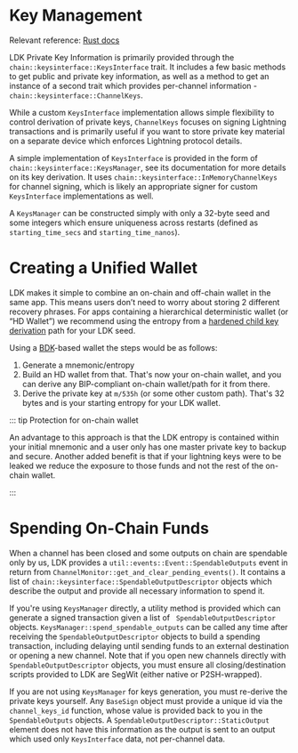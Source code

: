# Key Management

Relevant reference: [Rust docs](https://docs.rs/lightning/*/lightning/chain/keysinterface/struct.KeysManager.html)

LDK Private Key Information is primarily provided through the `chain::keysinterface::KeysInterface` trait. It includes a few basic methods to get public and private key information, as well as a method to get an instance of a second trait which provides per-channel information - `chain::keysinterface::ChannelKeys`.
 
While a custom `KeysInterface` implementation allows simple flexibility to control derivation of private keys, `ChannelKeys` focuses on signing Lightning transactions and is primarily useful if you want to store private key material on a separate device which enforces Lightning protocol details.

A simple implementation of `KeysInterface` is provided in the form of `chain::keysinterface::KeysManager`, see its documentation for more details on its key derivation. It uses `chain::keysinterface::InMemoryChannelKeys` for channel signing, which is likely an appropriate signer for custom `KeysInterface` implementations as well.

A `KeysManager` can be constructed simply with only a 32-byte seed and some integers which ensure uniqueness across restarts (defined as `starting_time_secs` and `starting_time_nanos`).

<CodeSwitcher :languages="{rust:'Rust', java:'Java', kotlin:'Kotlin'}">
  <template v-slot:rust>

```rust
let mut random_32_bytes = [0; 32];
// Fill in random_32_bytes with secure random data, or, on restart, reload the seed from disk.
let start_time = SystemTime::now().duration_since(SystemTime::UNIX_EPOCH).unwrap();
let keys_interface_impl = lightning::chain::keysinterface::KeysManager::new(&random_32_bytes, start_time.as_secs(), start_time.subsec_nanos());
```

  </template>

  <template v-slot:java>

```java
byte[] key_seed = new byte[32];
// Fill in random_32_bytes with secure random data, or, on restart, reload the seed from disk.
KeysManager keys_manager = KeysManager.of(key_seed,
    System.currentTimeMillis() / 1000,
    (int) (System.currentTimeMillis() * 1000)
);
```

  </template>

  <template v-slot:kotlin>

```kotlin
val key_seed = ByteArray(32)
// Fill in random_32_bytes with secure random data, or, on restart, reload the seed from disk.
val keys_manager = KeysManager.of(
    key_seed,
    System.currentTimeMillis() / 1000, (System.currentTimeMillis() * 1000).toInt()
)
```

  </template>
</CodeSwitcher>

# Creating a Unified Wallet
LDK makes it simple to combine an on-chain and off-chain wallet in the same app. This means users don’t need to worry about storing 2 different recovery phrases. For apps containing a hierarchical deterministic wallet (or “HD Wallet”) we recommend using the entropy from a [hardened child key derivation](https://github.com/bitcoinbook/bitcoinbook/blob/develop/ch05.asciidoc#hardened-child-key-derivation) path for your LDK seed.

Using a [BDK](https://bitcoindevkit.org/)-based wallet the steps would be as follows:
 1) Generate a mnemonic/entropy 
 2) Build an HD wallet from that. That's now your on-chain wallet, and you can derive any BIP-compliant on-chain wallet/path for it from there.
 3) Derive the private key at `m/535h` (or some other custom path). That's 32 bytes and is your starting entropy for your LDK wallet.

<CodeSwitcher :languages="{rust:'Rust', java:'Java', kotlin:'Kotlin'}">
  <template v-slot:rust>

```rust
// Use BDK to create and build the HD wallet
let mnemonic = Mnemonic::parse_in_normalized(
        Language::English,
        "sock lyrics village put galaxy famous pass act ship second diagram pull"
    ).unwrap();
let seed: [u8; 64] = mnemonic.to_seed_normalized("");
// Other supported networks include mainnet (Bitcoin), Regtest, Signet
let master_xprv = ExtendedPrivKey::new_master(Network::Testnet, &seed).unwrap();
let secp = Secp256k1::new();
let xprv: ExtendedPrivKey = master_xprv.ckd_priv(&secp, ChildNumber::Hardened { index: 535 }).unwrap();
let ldk_seed: [u8; 32] = xprv.private_key.secret_bytes();

// Seed the LDK KeysManager with the private key at m/535h
let cur = SystemTime::now().duration_since(SystemTime::UNIX_EPOCH).unwrap();
let keys_manager = KeysManager::new(&ldk_seed, cur.as_secs(), cur.subsec_nanos());
```

 </template>

 <template v-slot:java>

```java
// Use BDK to create and build the HD wallet
Mnemonic mnemonic = Mnemonic.Companion.fromString("sock lyrics " +
                "village put galaxy " +
                "famous pass act ship second diagram pull");

// Other supported networks include mainnet (Bitcoin), Regtest, Signet
DescriptorSecretKey bip32RootKey = new DescriptorSecretKey(Network.TESTNET, mnemonic, null);

DerivationPath ldkDerivationPath = new DerivationPath("m/535h");
DescriptorSecretKey ldkChild = bip32RootKey.derive(ldkDerivationPath);
        
ByteArrayOutputStream bos = new ByteArrayOutputStream();
ObjectOutputStream oos = new ObjectOutputStream(bos);
oos.writeObject(ldkChild.secretBytes());
byte[] entropy = bos.toByteArray();

// Seed the LDK KeysManager with the private key at m/535h
var startupTime = System.currentTimeMillis();
KeysManager keysManager = KeysManager.of(
        entropy,
        startupTime / 1000,
        (int) (startupTime * 1000)
);
```

 </template>

 <template v-slot:kotlin>

```kotlin
// Use BDK to create and build the HD wallet
val mnemonic = Mnemonic.fromString("sock lyrics village put galaxy famous pass act ship second diagram pull")
val bip32RootKey = DescriptorSecretKey(network = Network.TESTNET, mnemonic = mnemonic, password = null)
val ldkDerivationPath = DerivationPath("m/535h")
val ldkChild: DescriptorSecretKey = bip32RootKey.derive(ldkDerivationPath)

@OptIn(kotlin.ExperimentalUnsignedTypes::class)
val entropy: ByteArray = ldkChild.secretBytes().toUByteArray().toByteArray()

// Seed the LDK KeysManager with the private key at m/535h
val keysManager = KeysManager.of(
    entropy,
    System.currentTimeMillis() / 1000,
    (System.currentTimeMillis() * 1000).toInt()
);
```

 </template>
</CodeSwitcher>

::: tip Protection for on-chain wallet

An advantage to this approach is that the LDK entropy is contained within your initial mnemonic and a user only has one master private key to backup and secure. Another added benefit is that if your lightning keys were to be leaked we reduce the exposure to those funds and not the rest of the on-chain wallet. 

:::

Spending On-Chain Funds
=======================
When a channel has been closed and some outputs on chain are spendable only by us, LDK provides a `util::events::Event::SpendableOutputs` event in return from `ChannelMonitor::get_and_clear_pending_events()`. It contains a list of `chain::keysinterface::SpendableOutputDescriptor` objects which describe the output and provide all necessary information to spend it.

If you're using `KeysManager` directly, a utility method is provided which can generate a signed transaction given a list of `
SpendableOutputDescriptor` objects. `KeysManager::spend_spendable_outputs` can be called any time after receiving the `SpendableOutputDescriptor` objects to build a spending transaction, including delaying until sending funds to an external destination or opening a new channel. Note that if you open new channels directly with `SpendableOutputDescriptor` objects, you must ensure all closing/destination scripts provided to LDK are SegWit (either native or P2SH-wrapped).

If you are not using `KeysManager` for keys generation, you must re-derive the private keys yourself. Any `BaseSign` object must provide a unique id via the `channel_keys_id` function, whose value is provided back to you in the `SpendableOutputs` objects. A `SpendableOutputDescriptor::StaticOutput` element does not have this information as the output is sent to an output which used only `KeysInterface` data, not per-channel data.
